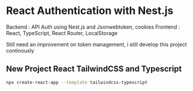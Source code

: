 # React Authentication with Nest.js

Backend : API Auth using Nest.js and Jsonwebtoken, cookies
Frontend : React, TypeScript, React Router, LocalStorage

Still need an improvement on token management, i still develop this project continously

## New Project React TailwindCSS and Typescript

```bash
npx create-react-app --template tailwindcss-typescript
```
